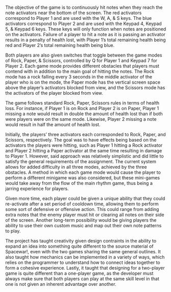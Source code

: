 The objective of the game is to continuously hit notes when they reach the note activators near the bottom of the screen.  The red activators correspond to Player 1 and are used with the W, A, & S keys. The blue activators correspond to Player 2 and are used with the Keypad 4, Keypad 5, & Keypad 6 keys. These keys will only function when notes are positioned on the activators. Failure of a player to hit a note as it is passing an activator results in a penalty of health lost, with Player 1’s total remaining health being red and Player 2’s total remaining health being blue. 

Both players are also given switches that toggle between the game modes of Rock, Paper, & Scissors, controlled by Q for Player 1 and Keypad 7 for Player 2. Each game mode provides different obstacles that players must contend with in addition to the main goal of hitting the notes. The Rock mode has a rock falling every 3 seconds in the middle activator of the player who is on the mode, the Paper mode has the vertical screen space above the player’s activators blocked from view, and the Scissors mode has the activators of the player blocked from view.  

The game follows standard Rock, Paper, Scissors rules in terms of health loss. For instance, if Player 1 is on Rock and Player 2 is on Paper, Player 1 missing a note would result in double the amount of health lost than if both were players were on the same mode. Likewise, Player 2 missing a note would result in half the amount of health lost.

Initially, the players’ three activators each corresponded to Rock, Paper, and Scissors, respectively. The goal was to have effects being based on the activators the players were hitting, such as Player 1 hitting a Rock activator and Player 2 hitting a Paper activator at the same time resulting in damage to Player 1. However, said approach was relatively simplistic and did little to satisfy the general requirements of the assignment. The current system allows for added difficulty in all three modes, achieved by the three obstacles.
 A method in which each game mode would cause the player to perform a different minigame was also considered, but these mini-games would take away from the flow of the main rhythm game, thus being a jarring experience for players. 

Given more time, each player could be given a unique ability that they could re-activate after a set period of cooldown time, allowing them to perform some sort of defensive or offensive action. This could range from adding extra notes that the enemy player must hit or clearing all notes on their side of the screen. 
Another long-term possibility would be giving players the ability to use their own custom music and map out their own note patterns to play. 

The project has taught creativity given design contraints in the ability to expand an idea into something quite different to the source material of Spacewar!, even with the two games sharing the same general outlines. It also taught how mechanics can be implemented in a variety of ways, which relies on the programmer to understand how to connect ideas together to form a cohesive experience. Lastly, it taught that designing for a two-player game is quite different than a one-player game, as the developer must always make sure that both players can play at the same skill level in that one is not given an inherent advantage over another. 
